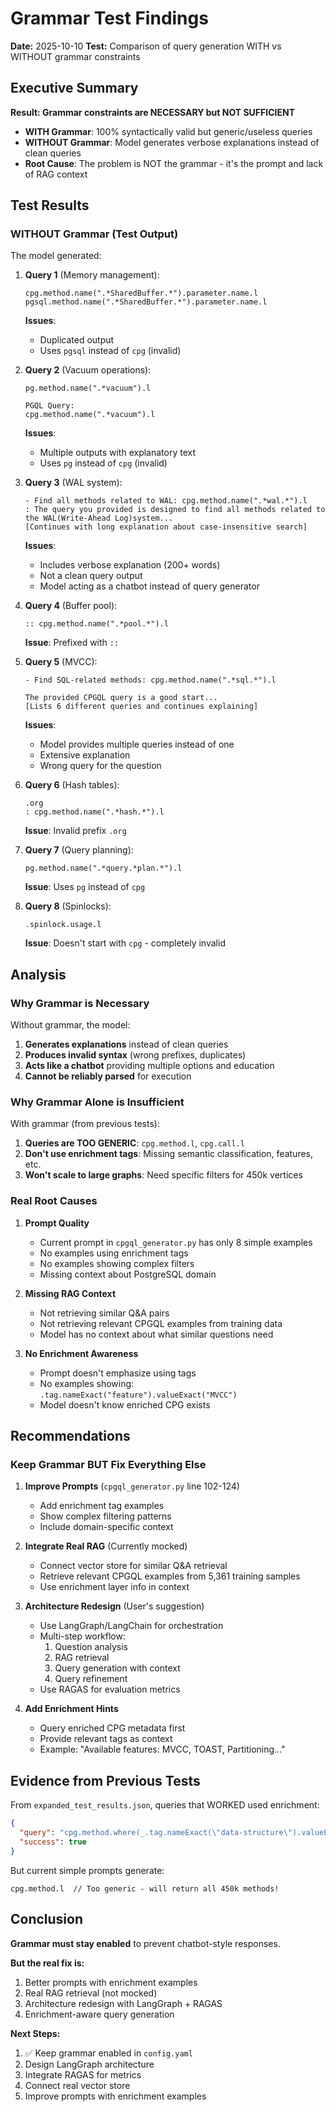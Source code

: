 # Grammar Test Findings

**Date:** 2025-10-10
**Test:** Comparison of query generation WITH vs WITHOUT grammar constraints

## Executive Summary

**Result: Grammar constraints are NECESSARY but NOT SUFFICIENT**

- **WITH Grammar**: 100% syntactically valid but generic/useless queries
- **WITHOUT Grammar**: Model generates verbose explanations instead of clean queries
- **Root Cause**: The problem is NOT the grammar - it's the prompt and lack of RAG context

## Test Results

### WITHOUT Grammar (Test Output)

The model generated:

1. **Query 1** (Memory management):
   ```
   cpg.method.name(".*SharedBuffer.*").parameter.name.l
   pgsql.method.name(".*SharedBuffer.*").parameter.name.l
   ```
   **Issues**:
   - Duplicated output
   - Uses `pgsql` instead of `cpg` (invalid)

2. **Query 2** (Vacuum operations):
   ```
   pg.method.name(".*vacuum").l

   PGQL Query:
   cpg.method.name(".*vacuum").l
   ```
   **Issues**:
   - Multiple outputs with explanatory text
   - Uses `pg` instead of `cpg` (invalid)

3. **Query 3** (WAL system):
   ```
   - Find all methods related to WAL: cpg.method.name(".*wal.*").l
   : The query you provided is designed to find all methods related to the WAL(Write-Ahead Log)system...
   [Continues with long explanation about case-insensitive search]
   ```
   **Issues**:
   - Includes verbose explanation (200+ words)
   - Not a clean query output
   - Model acting as a chatbot instead of query generator

4. **Query 4** (Buffer pool):
   ```
   :: cpg.method.name(".*pool.*").l
   ```
   **Issue**: Prefixed with `::`

5. **Query 5** (MVCC):
   ```
   - Find SQL-related methods: cpg.method.name(".*sql.*").l

   The provided CPGQL query is a good start...
   [Lists 6 different queries and continues explaining]
   ```
   **Issues**:
   - Model provides multiple queries instead of one
   - Extensive explanation
   - Wrong query for the question

6. **Query 6** (Hash tables):
   ```
   .org
   : cpg.method.name(".*hash.*").l
   ```
   **Issue**: Invalid prefix `.org`

7. **Query 7** (Query planning):
   ```
   pg.method.name(".*query.*plan.*").l
   ```
   **Issue**: Uses `pg` instead of `cpg`

8. **Query 8** (Spinlocks):
   ```
   .spinlock.usage.l
   ```
   **Issue**: Doesn't start with `cpg` - completely invalid

## Analysis

### Why Grammar is Necessary

Without grammar, the model:
1. **Generates explanations** instead of clean queries
2. **Produces invalid syntax** (wrong prefixes, duplicates)
3. **Acts like a chatbot** providing multiple options and education
4. **Cannot be reliably parsed** for execution

### Why Grammar Alone is Insufficient

With grammar (from previous tests):
1. **Queries are TOO GENERIC**: `cpg.method.l`, `cpg.call.l`
2. **Don't use enrichment tags**: Missing semantic classification, features, etc.
3. **Won't scale to large graphs**: Need specific filters for 450k vertices

### Real Root Causes

1. **Prompt Quality**
   - Current prompt in `cpgql_generator.py` has only 8 simple examples
   - No examples using enrichment tags
   - No examples showing complex filters
   - Missing context about PostgreSQL domain

2. **Missing RAG Context**
   - Not retrieving similar Q&A pairs
   - Not retrieving relevant CPGQL examples from training data
   - Model has no context about what similar questions need

3. **No Enrichment Awareness**
   - Prompt doesn't emphasize using tags
   - No examples showing: `.tag.nameExact("feature").valueExact("MVCC")`
   - Model doesn't know enriched CPG exists

## Recommendations

### Keep Grammar BUT Fix Everything Else

1. **Improve Prompts** (`cpgql_generator.py` line 102-124)
   - Add enrichment tag examples
   - Show complex filtering patterns
   - Include domain-specific context

2. **Integrate Real RAG** (Currently mocked)
   - Connect vector store for similar Q&A retrieval
   - Retrieve relevant CPGQL examples from 5,361 training samples
   - Use enrichment layer info in context

3. **Architecture Redesign** (User's suggestion)
   - Use LangGraph/LangChain for orchestration
   - Multi-step workflow:
     1. Question analysis
     2. RAG retrieval
     3. Query generation with context
     4. Query refinement
   - Use RAGAS for evaluation metrics

4. **Add Enrichment Hints**
   - Query enriched CPG metadata first
   - Provide relevant tags as context
   - Example: "Available features: MVCC, TOAST, Partitioning..."

## Evidence from Previous Tests

From `expanded_test_results.json`, queries that WORKED used enrichment:
```json
{
  "query": "cpg.method.where(_.tag.nameExact(\"data-structure\").valueExact(\"hash-table\")).name.l.take(10)",
  "success": true
}
```

But current simple prompts generate:
```
cpg.method.l  // Too generic - will return all 450k methods!
```

## Conclusion

**Grammar must stay enabled** to prevent chatbot-style responses.

**But the real fix is:**
1. Better prompts with enrichment examples
2. Real RAG retrieval (not mocked)
3. Architecture redesign with LangGraph + RAGAS
4. Enrichment-aware query generation

**Next Steps:**
1. ✅ Keep grammar enabled in `config.yaml`
2. Design LangGraph architecture
3. Integrate RAGAS for metrics
4. Connect real vector store
5. Improve prompts with enrichment examples

